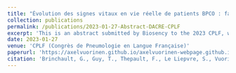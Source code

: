 ```yaml
---
title: "Évolution des signes vitaux en vie réelle de patients BPCO : facteurs préventifs d’une réadmission après une hospitalisation pour exacerbation sévère – Étude clinique en vie réelle DACRE"
collection: publications
permalink: /publications/2023-01-27-Abstract-DACRE-CPLF
excerpt: 'This is an abstract submitted by Biosency to the 2023 CPLF, which led to the production of a poster for the conference. The abstract included part of the work I completed during my two-month second-year engineering internship.'
date: 2023-01-27
venue: 'CPLF (Congrès de Pneumologie en Langue Française)'
paperurl: 'https://axelvuorinen.github.io/axelvuorinen-webpage.github.io/files/Abstract-DACRE-CPLF-2023.pdf'
citation: 'Brinchault, G., Guy, T., Thepault, F., Le Liepvre, S., Vuorinen, A., Le Guillou, Y., Tilquin, F. (2023). &quot;Évolution des signes vitaux en vie réelle de patients BPCO : facteurs préventifs d’une réadmission après une hospitalisation pour exacerbation sévère – Étude clinique en vie réelle DACRE&quot;, <i>CPLF</i>.'
---
```

